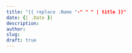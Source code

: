```yaml
---
title: "{{ replace .Name "-" " " | title }}"
date: {{ .Date }}
description: 
author: 
slug: 
draft: true
---
```


